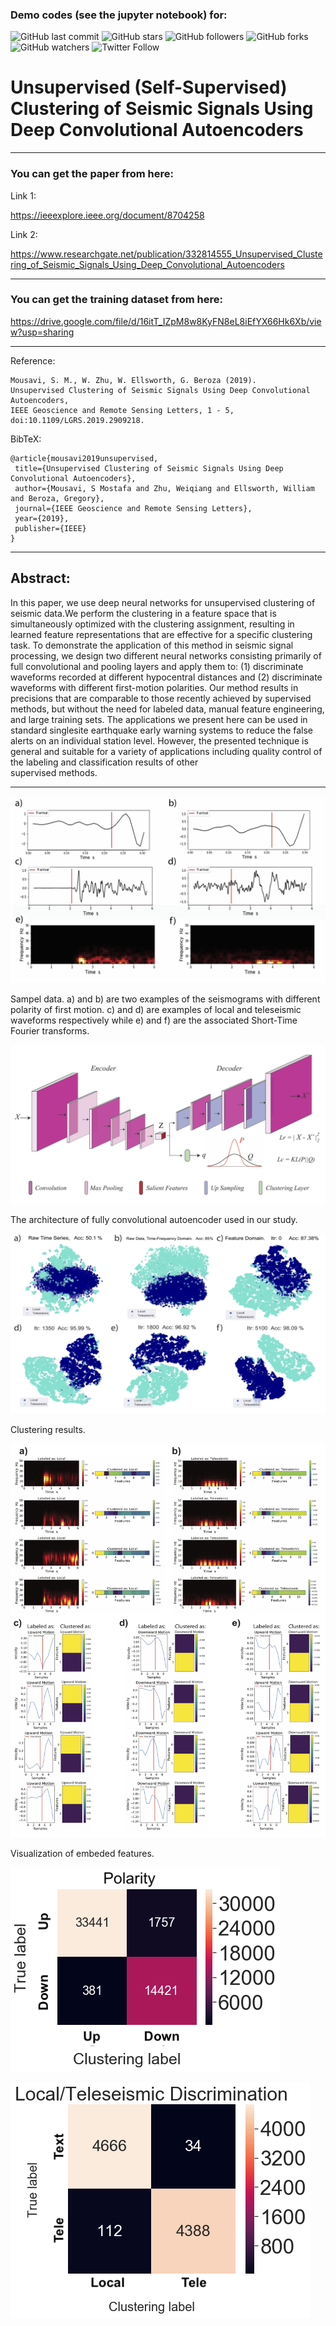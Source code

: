 ### Demo codes (see the jupyter notebook) for:                                                     

![GitHub last commit](https://img.shields.io/github/last-commit/smousavi05/Unsupervised_Deep_Learning?style=plastic)
![GitHub stars](https://img.shields.io/github/stars/smousavi05/Unsupervised_Deep_Learning?style=social)
![GitHub followers](https://img.shields.io/github/followers/Unsupervised_Deep_Learning?style=social)
![GitHub forks](https://img.shields.io/github/forks/smousavi05/Unsupervised_Deep_Learning?style=social)
![GitHub watchers](https://img.shields.io/github/watchers/smousavi05/Unsupervised_Deep_Learning?style=social)
![Twitter Follow](https://img.shields.io/twitter/follow/smousavi05?style=social)

# Unsupervised (Self-Supervised) Clustering of Seismic Signals Using Deep Convolutional Autoencoders                                      
-------------------------------------------------------

### You can get the paper from here:

Link 1:

https://ieeexplore.ieee.org/document/8704258

Link 2:

https://www.researchgate.net/publication/332814555_Unsupervised_Clustering_of_Seismic_Signals_Using_Deep_Convolutional_Autoencoders

------------------------------------------------------        
### You can get the training dataset from here:

https://drive.google.com/file/d/16itT_IZpM8w8KyFN8eL8iEfYX66Hk6Xb/view?usp=sharing

--------------------------------------------------------                        
Reference:              

    Mousavi, S. M., W. Zhu, W. Ellsworth, G. Beroza (2019).                        
    Unsupervised Clustering of Seismic Signals Using Deep Convolutional Autoencoders, 
    IEEE Geoscience and Remote Sensing Letters, 1 - 5, doi:10.1109/LGRS.2019.2909218.                                                                                                       
BibTeX:              
                    
    @article{mousavi2019unsupervised,
     title={Unsupervised Clustering of Seismic Signals Using Deep Convolutional Autoencoders},
     author={Mousavi, S Mostafa and Zhu, Weiqiang and Ellsworth, William and Beroza, Gregory},
     journal={IEEE Geoscience and Remote Sensing Letters},
     year={2019},
     publisher={IEEE}
    }        
                         
------------------------------------------------------
## Abstract:

In this paper, we use deep neural networks for unsupervised
clustering of seismic data.We perform the clustering in a
feature space that is simultaneously optimized with the clustering
assignment, resulting in learned feature representations that
are effective for a specific clustering task. To demonstrate the
application of this method in seismic signal processing, we design
two different neural networks consisting primarily of full convolutional
and pooling layers and apply them to: (1) discriminate
waveforms recorded at different hypocentral distances and (2)
discriminate waveforms with different first-motion polarities. Our
method results in precisions that are comparable to those recently
achieved by supervised methods, but without the need for labeled
data, manual feature engineering, and large training sets. The
applications we present here can be used in standard singlesite
earthquake early warning systems to reduce the false alerts
on an individual station level. However, the presented technique
is general and suitable for a variety of applications including
quality control of the labeling and classification results of other     
supervised methods.

----------------------------------------------

![network architecture](Fig_2.jpg)

Sampel data. a) and b) are two examples of the seismograms with different polarity of first motion.
c) and d) are examples of local and teleseismic waveforms respectively while e) and f) are the associated Short-Time Fourier transforms. 

![network architecture](Fig_1.jpg)

The architecture of fully convolutional autoencoder used in our study. 

![clustering results](Fig_3.jpg)

Clustering results. 

![embeded features](Fig_4.jpg)

Visualization of embeded features. 

![embeded features](FigSub_3.png)

![embeded features](FigSub_4.png)

